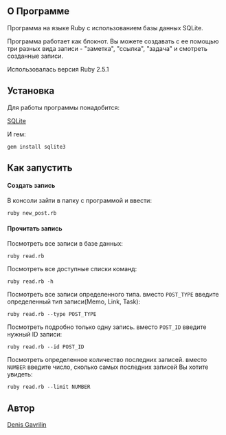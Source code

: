 ## О Программе
Программа на языке Ruby с использованием базы данных SQLite.

Программа работает как блокнот. Вы можете создавать с ее помощью три разных вида записи - "заметка", "ссылка", "задача" и смотреть созданные записи.

Использовалась версия Ruby 2.5.1

## Установка
Для работы программы понадобится:

[SQLite](https://www.sqlite.org/download.html)

И гем:

```
gem install sqlite3
```

## Как запустить
#### Создать запись
В консоли зайти в папку с программой и ввести:

```
ruby new_post.rb
```

#### Прочитать запись
Посмотреть все записи в базе данных:

```
ruby read.rb
```

Посмотреть все доступные списки команд:

```
ruby read.rb -h
```

Посмотреть все записи определенного типа. вместо `POST_TYPE` введите определенный тип записи(Memo, Link, Task):

```
ruby read.rb --type POST_TYPE
```

Посмотреть подробно только одну запись. вместо `POST_ID` введите нужный ID записи:

```
ruby read.rb --id POST_ID
```

Посмотреть определенное количество последних записей. вместо `NUMBER` введите число, сколько самых последних записей Вы хотите увидеть:

```
ruby read.rb --limit NUMBER
```

## Автор

[Denis Gavrilin](https://github.com/swol1)
